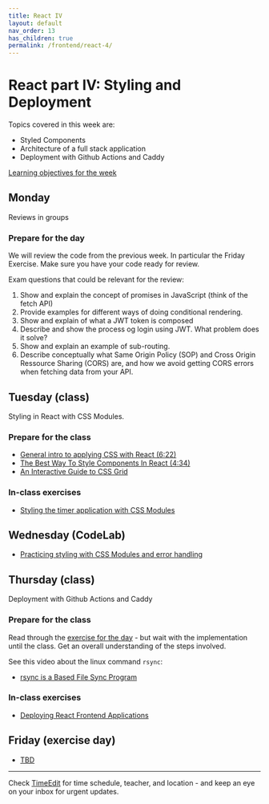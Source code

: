 ```yaml
---
title: React IV
layout: default
nav_order: 13
has_children: true
permalink: /frontend/react-4/
---
```


# React part IV: Styling and Deployment

Topics covered in this week are:

- Styled Components
- Architecture of a full stack application
- Deployment with Github Actions and Caddy

[Learning objectives for the week](./learningobjectives.md)

## Monday

Reviews in groups

### Prepare for the day

We will review the code from the previous week. In particular the Friday Exercise. Make sure you have your code ready for review.

Exam questions that could be relevant for the review:

1. Show and explain the concept of promises in JavaScript (think of the fetch API)
2. Provide examples for different ways of doing conditional rendering.
3. Show and explain of what a JWT token is composed
4. Describe and show the process og login using JWT. What problem does it solve?
5. Show and explain an example of sub-routing.
6. Describe conceptually what Same Origin Policy (SOP) and Cross Origin Ressource Sharing (CORS) are, and how we avoid getting CORS errors when fetching data from your API.

## Tuesday (class)

Styling in React with CSS Modules.

### Prepare for the class

- [General intro to applying CSS with React (6:22)](https://www.youtube.com/watch?v=ouncVBiye_M)
- [The Best Way To Style Components In React (4:34)](https://www.youtube.com/watch?v=i63WQrzrKag)
- [An Interactive Guide to CSS Grid](https://www.joshwcomeau.com/css/interactive-guide-to-grid/)

### In-class exercises

- [Styling the timer application with CSS Modules](./exercises/styling-with-css-modules.md)

## Wednesday (CodeLab)

- [Practicing styling with CSS Modules and error handling](./exercises/codelab.md)

## Thursday (class)

Deployment with Github Actions and Caddy

### Prepare for the class

Read through the [exercise for the day](../../toolbox/deployment_pipeline/frontend.md) - but wait with
the implementation until the class. Get an overall understanding of the steps involved.

See this video about the linux command `rsync`:

- [rsync is a Based File Sync Program](https://www.youtube.com/watch?v=iTnWIKHtOnA)

### In-class exercises

- [Deploying React Frontend Applications](../../toolbox/deployment_pipeline/frontend.md)

## Friday (exercise day)

- [TBD](./exercises/friday.md)

<hr>

Check [TimeEdit](https://skema.cphbusiness.dk/) for time schedule, teacher, and location - and keep an eye on your inbox for urgent updates.
